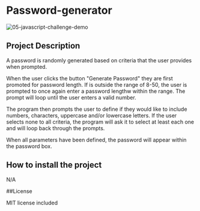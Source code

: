 # Password-generator

![05-javascript-challenge-demo](https://user-images.githubusercontent.com/26310201/211213333-a614ca98-bb30-489b-b835-23a674389538.png)


## Project Description

A password is randomly generated based on criteria that the user provides when prompted. 

When the user clicks the button "Generate Password" they are first promoted for password length. If is outside the range of 8-50, the user is prompted to once again enter a password lengthw within the range. The prompt will loop until the user enters a valid number. 

The program then prompts the user to define if they would like to include numbers, characters, uppercase and/or lowercase letters. If the user selects none to all criteria, the program will ask it to select at least each one and will loop back through the prompts.

When all parameters have been defined, the password will appear within the password box.

## How to install the project

N/A

##License

MIT license included
